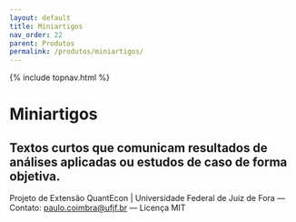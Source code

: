 ```yaml
---
layout: default
title: Miniartigos
nav_order: 22
parent: Produtos
permalink: /produtos/miniartigos/
---
```


{% include topnav.html %}

# Miniartigos
Textos curtos que comunicam resultados de análises aplicadas ou estudos de caso de forma objetiva.
---

<p class="qe-footer">
  Projeto de Extensão QuantEcon | Universidade Federal de Juiz de Fora — 
  Contato: <a href="mailto:paulo.coimbra@ufjf.br">paulo.coimbra@ufjf.br</a> — Licença MIT
</p>
